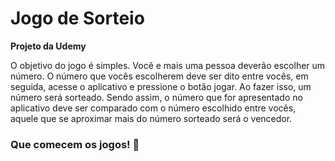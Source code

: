 # Jogo de Sorteio

**Projeto da Udemy**

O objetivo do jogo é simples. Você e mais uma pessoa deverão escolher um número. O número que vocês escolherem deve ser dito entre vocês, em seguida, acesse o aplicativo e pressione o botão jogar. Ao fazer isso, um número será sorteado. Sendo assim, o número que for apresentado no aplicativo deve ser comparado com o número escolhido entre vocês, aquele que se aproximar mais do número sorteado será o vencedor.

### Que comecem os jogos! :game_die:
